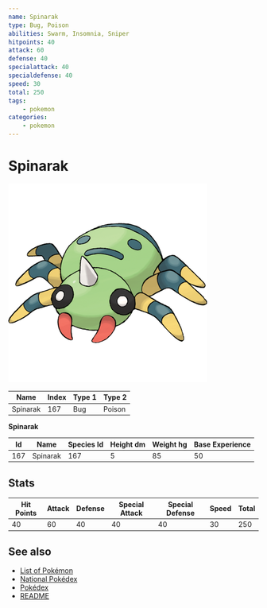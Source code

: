 ```yaml
---
name: Spinarak
type: Bug, Poison
abilities: Swarm, Insomnia, Sniper
hitpoints: 40
attack: 60
defense: 40
specialattack: 40
specialdefense: 40
speed: 30
total: 250
tags:
    - pokemon
categories:
    - pokemon
---
```


# Spinarak


![Spinarak](images/167.png)

| **Name** | **Index** | **Type 1** | **Type 2** |
|----|----|----|----|
| Spinarak | 167 | Bug | Poison  |

**Spinarak** 




| **Id** | **Name** | **Species Id** | **Height dm** | **Weight hg** | **Base Experience** |
|--------|----------|----------------|------------|------------|---------------------|
| 167 | Spinarak | 167 | 5 | 85 | 50 |



## Stats

| **Hit Points** | **Attack** | **Defense** | **Special Attack** | **Special Defense** | **Speed** | **Total** |
|----------------|------------|-------------|--------------------|---------------------|-----------|-----------|
| 40 | 60 | 40 | 40 | 40 | 30 | 250 |

## See also

- [List of Pokémon](../pokemon.md)
- [National Pokédex](../national_pokedex.md)
- [Pokédex](../pokedex.md)
- [README](../README.md)
